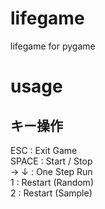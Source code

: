 # lifegame
lifegame for pygame

# usage
## キー操作
ESC   : Exit Game  
SPACE : Start / Stop  
→ ↓   : One Step Run  
1     : Restart (Random)  
2     : Restart (Sample)
